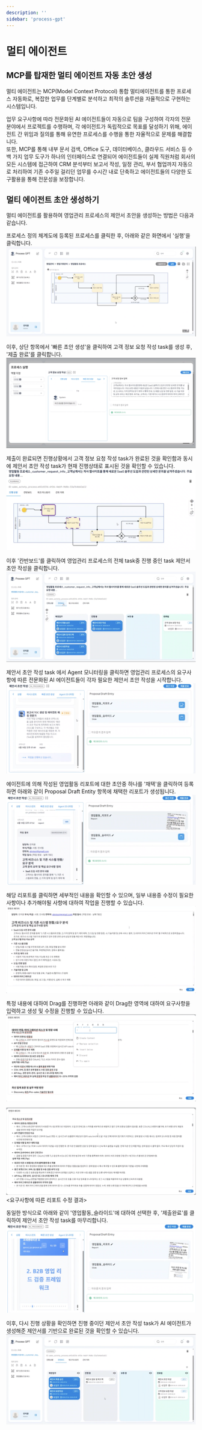 ```yaml
---
description: ''
sidebar: 'process-gpt'
---
```


# 멀티 에이전트

## MCP를 탑재한 멀티 에이전트 자동 초안 생성

멀티 에이전트는 MCP(Model Context Protocol) 통합 멀티에이전트를 통한 프로세스 자동화로, 복잡한 업무를 단계별로 분석하고 최적의 솔루션을 자율적으로 구현하는 시스템입니다.

업무 요구사항에 따라 전문화된 AI 에이전트들이 자동으로 팀을 구성하여 각자의 전문 분야에서 프로젝트를 수행하며, 각 에이전트가 독립적으로 목표를 달성하기 위해, 에이전트 간 위임과 질의를 통해 유연한 프로세스를 수행을 통한 자율적으로 문제를 해결합니다. <br>
또한, MCP를 통해 내부 문서 검색, Office 도구, 데이터베이스, 클라우드 서비스 등 수백 가지 업무 도구가 하나의 인터페이스로 연결되어 에이전트들이 실제 직원처럼 회사의 모든 시스템에 접근하여 CRM 분석부터 보고서 작성, 일정 관리, 부서 협업까지 자동으로 처리하여 기존 수주일 걸리던 업무를 수시간 내로 단축하고 에이전트들의 다양한 도구활용을 통해 전문성을 보장합니다.

## 멀티 에이전트 초안 생성하기

멀티 에이전트를 활용하여 영업관리 프로세스의 제안서 초안을 생성하는 방법은 다음과 같습니다.

프로세스 정의 체계도에 등록된 프로세스를 클릭한 후, 아래와 같은 화면에서 '실행'을 클릭합니다. <br>
![](../../uengine-image/process-gpt/multi-agent/1.png)

이후, 상단 항목에서 '빠른 초안 생성'을 클릭하여 고객 정보 요청 작성 task를 생성 후, '제출 완료'를 클릭합니다. <br>
![](../../uengine-image/process-gpt/multi-agent/2.png)

제출이 완료되면 진행상황에서 고객 정보 요청 작성 task가 완료된 것을 확인함과 동시에 제안서 초안 작성 task가 현재 진행상태로 표시된 것을 확인할 수 있습니다. <br>
![](../../uengine-image/process-gpt/multi-agent/3.png)

이후 '칸반보드'를 클릭하여 영업관리 프로세스의 전체 task중 진행 중인 task 제안서 초안 작성을 클릭합니다. <br>
![](../../uengine-image/process-gpt/multi-agent/4.png)

제안서 초안 작성 task 에서 Agent 모니터링을 클릭하면 영업관리 프로세스의 요구사항에 따른 전문화된 AI 에이전트들이 각자 필요한 제안서 초안 작성을 시작합니다. <br>
![](../../uengine-image/process-gpt/multi-agent/5.png)

에이전트에 의해 작성된 영업활동 리포트에 대한 초안중 하나를 '채택'을 클릭하여 등록하면 아래와 같이 Proposal Draft Entity 항목에 채택한 리포트가 생성됩니다. <br>
![](../../uengine-image/process-gpt/multi-agent/7.png)

해당 리포트를 클릭하면 세부적인 내용을 확인할 수 있으며, 일부 내용중 수정이 필요한 사항이나 추가해야될 사항에 대하여 작업을 진행할 수 있습니다. <br>
![](../../uengine-image/process-gpt/multi-agent/8.png)

특정 내용에 대하여 Drag를 진행하면 아래와 같이 Drag한 영역에 대하여 요구사항을 입력하고 생성 및 수정을 진행할 수 있습니다. <br>
![](../../uengine-image/process-gpt/multi-agent/9.png)

![](../../uengine-image/process-gpt/multi-agent/10.png) <br>
<요구사항에 따른 리포트 수정 결과>

동일한 방식으로 아래와 같이 '영업활동_슬라이드'에 대하여 선택한 후, '제출완료'를 클릭하여 제안서 초안 작성 task를 마무리합니다.
![](../../uengine-image/process-gpt/multi-agent/11.png)

이후, 다시 진행 상황을 확인하면 진행 중이던 제안서 초안 작성 task가 AI 에이전트가 생성해준 제안서를 기반으로 완료된 것을 확인할 수 있습니다.
![](../../uengine-image/process-gpt/multi-agent/12.png)